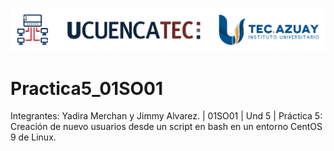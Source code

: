 ![capture_4](https://github.com/jimalvarezm/Practica5_01SO01/blob/main/university_graphic_brand/logo2.png?raw=true)

# Practica5_01SO01
Integrantes: Yadira Merchan y Jimmy Alvarez. | 01SO01 | Und 5 | Práctica 5: Creación de nuevo usuarios desde un script en bash en un entorno CentOS 9 de Linux. 
